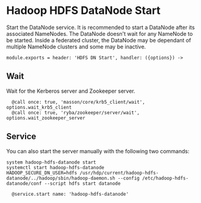 
# Hadoop HDFS DataNode Start

Start the DataNode service. It is recommended to start a DataNode after its associated
NameNodes. The DataNode doesn't wait for any NameNode to be started. Inside a
federated cluster, the DataNode may be dependant of multiple NameNode clusters
and some may be inactive.

    module.exports = header: 'HDFS DN Start', handler: ({options}) ->

## Wait

Wait for the Kerberos server and Zookeeper server.

      @call once: true, 'masson/core/krb5_client/wait', options.wait_krb5_client
      @call once: true, 'ryba/zookeeper/server/wait', options.wait_zookeeper_server

## Service

You can also start the server manually with the following two commands:

```
system hadoop-hdfs-datanode start
systemctl start hadoop-hdfs-datanode
HADOOP_SECURE_DN_USER=hdfs /usr/hdp/current/hadoop-hdfs-datanode/../hadoop/sbin/hadoop-daemon.sh --config /etc/hadoop-hdfs-datanode/conf --script hdfs start datanode
```

      @service.start name: 'hadoop-hdfs-datanode'
